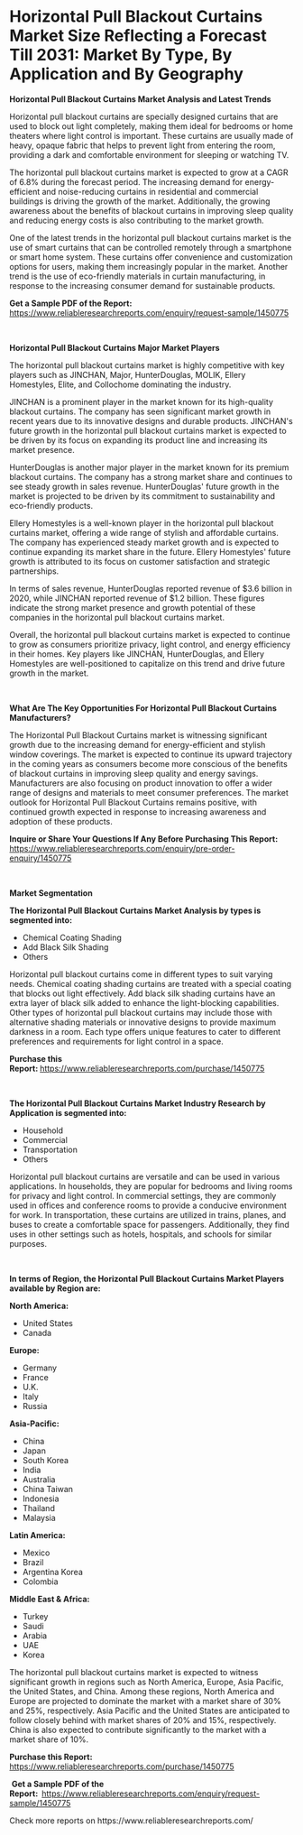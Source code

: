 <p><h1>Horizontal Pull Blackout Curtains Market Size Reflecting a Forecast Till 2031: Market By Type, By Application and By Geography</h1></p><p><strong>Horizontal Pull Blackout Curtains Market Analysis and Latest Trends</strong></p>
<p><p>Horizontal pull blackout curtains are specially designed curtains that are used to block out light completely, making them ideal for bedrooms or home theaters where light control is important. These curtains are usually made of heavy, opaque fabric that helps to prevent light from entering the room, providing a dark and comfortable environment for sleeping or watching TV.</p><p>The horizontal pull blackout curtains market is expected to grow at a CAGR of 6.8% during the forecast period. The increasing demand for energy-efficient and noise-reducing curtains in residential and commercial buildings is driving the growth of the market. Additionally, the growing awareness about the benefits of blackout curtains in improving sleep quality and reducing energy costs is also contributing to the market growth.</p><p>One of the latest trends in the horizontal pull blackout curtains market is the use of smart curtains that can be controlled remotely through a smartphone or smart home system. These curtains offer convenience and customization options for users, making them increasingly popular in the market. Another trend is the use of eco-friendly materials in curtain manufacturing, in response to the increasing consumer demand for sustainable products.</p></p>
<p><strong>Get a Sample PDF of the Report:&nbsp;</strong> <a href="https://www.reliableresearchreports.com/enquiry/request-sample/1450775">https://www.reliableresearchreports.com/enquiry/request-sample/1450775</a></p>
<p>&nbsp;</p>
<p><strong>Horizontal Pull Blackout Curtains Major Market Players</strong></p>
<p><p>The horizontal pull blackout curtains market is highly competitive with key players such as JINCHAN, Major, HunterDouglas, MOLIK, Ellery Homestyles, Elite, and Collochome dominating the industry. </p><p>JINCHAN is a prominent player in the market known for its high-quality blackout curtains. The company has seen significant market growth in recent years due to its innovative designs and durable products. JINCHAN's future growth in the horizontal pull blackout curtains market is expected to be driven by its focus on expanding its product line and increasing its market presence.</p><p>HunterDouglas is another major player in the market known for its premium blackout curtains. The company has a strong market share and continues to see steady growth in sales revenue. HunterDouglas' future growth in the market is projected to be driven by its commitment to sustainability and eco-friendly products.</p><p>Ellery Homestyles is a well-known player in the horizontal pull blackout curtains market, offering a wide range of stylish and affordable curtains. The company has experienced steady market growth and is expected to continue expanding its market share in the future. Ellery Homestyles' future growth is attributed to its focus on customer satisfaction and strategic partnerships.</p><p>In terms of sales revenue, HunterDouglas reported revenue of $3.6 billion in 2020, while JINCHAN reported revenue of $1.2 billion. These figures indicate the strong market presence and growth potential of these companies in the horizontal pull blackout curtains market.</p><p>Overall, the horizontal pull blackout curtains market is expected to continue to grow as consumers prioritize privacy, light control, and energy efficiency in their homes. Key players like JINCHAN, HunterDouglas, and Ellery Homestyles are well-positioned to capitalize on this trend and drive future growth in the market.</p></p>
<p>&nbsp;</p>
<p><strong>What Are The Key Opportunities For Horizontal Pull Blackout Curtains Manufacturers?</strong></p>
<p><p>The Horizontal Pull Blackout Curtains market is witnessing significant growth due to the increasing demand for energy-efficient and stylish window coverings. The market is expected to continue its upward trajectory in the coming years as consumers become more conscious of the benefits of blackout curtains in improving sleep quality and energy savings. Manufacturers are also focusing on product innovation to offer a wider range of designs and materials to meet consumer preferences. The market outlook for Horizontal Pull Blackout Curtains remains positive, with continued growth expected in response to increasing awareness and adoption of these products.</p></p>
<p><strong>Inquire or Share Your Questions If Any Before Purchasing This Report:</strong> <a href="https://www.reliableresearchreports.com/enquiry/pre-order-enquiry/1450775">https://www.reliableresearchreports.com/enquiry/pre-order-enquiry/1450775</a></p>
<p>&nbsp;</p>
<p><strong>Market Segmentation</strong></p>
<p><strong>The Horizontal Pull Blackout Curtains Market Analysis by types is segmented into:</strong></p>
<p><ul><li>Chemical Coating Shading</li><li>Add Black Silk Shading</li><li>Others</li></ul></p>
<p><p>Horizontal pull blackout curtains come in different types to suit varying needs. Chemical coating shading curtains are treated with a special coating that blocks out light effectively. Add black silk shading curtains have an extra layer of black silk added to enhance the light-blocking capabilities. Other types of horizontal pull blackout curtains may include those with alternative shading materials or innovative designs to provide maximum darkness in a room. Each type offers unique features to cater to different preferences and requirements for light control in a space.</p></p>
<p><strong>Purchase this Report:&nbsp;</strong><a href="https://www.reliableresearchreports.com/purchase/1450775">https://www.reliableresearchreports.com/purchase/1450775</a></p>
<p>&nbsp;</p>
<p><strong>The Horizontal Pull Blackout Curtains Market Industry Research by Application is segmented into:</strong></p>
<p><ul><li>Household</li><li>Commercial</li><li>Transportation</li><li>Others</li></ul></p>
<p><p>Horizontal pull blackout curtains are versatile and can be used in various applications. In households, they are popular for bedrooms and living rooms for privacy and light control. In commercial settings, they are commonly used in offices and conference rooms to provide a conducive environment for work. In transportation, these curtains are utilized in trains, planes, and buses to create a comfortable space for passengers. Additionally, they find uses in other settings such as hotels, hospitals, and schools for similar purposes.</p></p>
<p>&nbsp;</p>
<p><strong>In terms of Region, the Horizontal Pull Blackout Curtains Market Players available by Region are:</strong></p>
<p>
    <p> <strong> North America: </strong>
        <ul>
            <li>United States</li>
            <li>Canada</li>
        </ul>
        </p> 
    <p> <strong> Europe: </strong>
        <ul>
            <li>Germany</li>
            <li>France</li>
            <li>U.K.</li>
            <li>Italy</li>
            <li>Russia</li>
        </ul>
        </p> 
    <p> <strong> Asia-Pacific: </strong>
        <ul>
            <li>China</li>
            <li>Japan</li>
            <li>South Korea</li>
            <li>India</li>
            <li>Australia</li>
            <li>China Taiwan</li>
            <li>Indonesia</li>
            <li>Thailand</li>
            <li>Malaysia</li>
        </ul>
        </p> 
    <p> <strong> Latin America: </strong>
        <ul>
            <li>Mexico</li>
            <li>Brazil</li>
            <li>Argentina Korea</li>
            <li>Colombia</li>
        </ul>
        </p> 
    <p> <strong> Middle East & Africa: </strong>
        <ul>
            <li>Turkey</li>
            <li>Saudi</li>
            <li>Arabia</li>
            <li>UAE</li>
            <li>Korea</li>
        </ul>
    </p>
    </p>
<p><p>The horizontal pull blackout curtains market is expected to witness significant growth in regions such as North America, Europe, Asia Pacific, the United States, and China. Among these regions, North America and Europe are projected to dominate the market with a market share of 30% and 25%, respectively. Asia Pacific and the United States are anticipated to follow closely behind with market shares of 20% and 15%, respectively. China is also expected to contribute significantly to the market with a market share of 10%.</p></p>
<p><strong>Purchase this Report: </strong><a href="https://www.reliableresearchreports.com/purchase/1450775">https://www.reliableresearchreports.com/purchase/1450775</a></p>
<p>&nbsp;<strong>Get a Sample PDF of the Report:&nbsp;&nbsp;</strong><a href="https://www.reliableresearchreports.com/enquiry/request-sample/1450775">https://www.reliableresearchreports.com/enquiry/request-sample/1450775</a></p>
<p><strong></strong></p>
<p>Check more reports on https://www.reliableresearchreports.com/</p>
